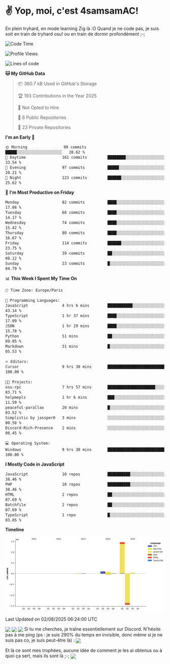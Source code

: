 # ✌ Yop, moi, c'est 4samsamAC!

En plein tryhard, en mode learning Zig là :O Quand je ne code pas, je suis soit en train de tryhard osu! ou en train de dormir profondément ;-;

<!--START_SECTION:waka-->
![Code Time](http://img.shields.io/badge/Code%20Time-845%20hrs%2053%20mins-blue)

![Profile Views](http://img.shields.io/badge/Profile%20Views-3-blue)

![Lines of code](https://img.shields.io/badge/From%20Hello%20World%20I%27ve%20Written-1.7%20million%20lines%20of%20code-blue)

**🐱 My GitHub Data** 

> 📦 360.7 kB Used in GitHub's Storage 
 > 
> 🏆 193 Contributions in the Year 2025
 > 
> 🚫 Not Opted to Hire
 > 
> 📜 6 Public Repositories 
 > 
> 🔑 23 Private Repositories 
 > 
**I'm an Early 🐤** 

```text
🌞 Morning                99 commits          █████░░░░░░░░░░░░░░░░░░░░   20.62 % 
🌆 Daytime                161 commits         ████████░░░░░░░░░░░░░░░░░   33.54 % 
🌃 Evening                97 commits          █████░░░░░░░░░░░░░░░░░░░░   20.21 % 
🌙 Night                  123 commits         ██████░░░░░░░░░░░░░░░░░░░   25.62 % 
```
📅 **I'm Most Productive on Friday** 

```text
Monday                   82 commits          ████░░░░░░░░░░░░░░░░░░░░░   17.08 % 
Tuesday                  68 commits          ████░░░░░░░░░░░░░░░░░░░░░   14.17 % 
Wednesday                74 commits          ████░░░░░░░░░░░░░░░░░░░░░   15.42 % 
Thursday                 80 commits          ████░░░░░░░░░░░░░░░░░░░░░   16.67 % 
Friday                   114 commits         ██████░░░░░░░░░░░░░░░░░░░   23.75 % 
Saturday                 39 commits          ██░░░░░░░░░░░░░░░░░░░░░░░   08.12 % 
Sunday                   23 commits          █░░░░░░░░░░░░░░░░░░░░░░░░   04.79 % 
```


📊 **This Week I Spent My Time On** 

```text
🕑︎ Time Zone: Europe/Paris

💬 Programming Languages: 
JavaScript               4 hrs 6 mins        ███████████░░░░░░░░░░░░░░   43.14 % 
TypeScript               1 hr 37 mins        ████░░░░░░░░░░░░░░░░░░░░░   17.09 % 
JSON                     1 hr 29 mins        ████░░░░░░░░░░░░░░░░░░░░░   15.78 % 
Python                   51 mins             ██░░░░░░░░░░░░░░░░░░░░░░░   09.05 % 
Markdown                 31 mins             █░░░░░░░░░░░░░░░░░░░░░░░░   05.53 % 

🔥 Editors: 
Cursor                   9 hrs 30 mins       █████████████████████████   100.00 % 

🐱‍💻 Projects: 
osu-rpc                  7 hrs 57 mins       █████████████████████░░░░   83.71 % 
helpmepls                1 hr 6 mins         ███░░░░░░░░░░░░░░░░░░░░░░   11.59 % 
peaceful-parallax        20 mins             █░░░░░░░░░░░░░░░░░░░░░░░░   03.52 % 
Simplistic by jassper0   3 mins              ░░░░░░░░░░░░░░░░░░░░░░░░░   00.58 % 
Discord-Rich-Presence    2 mins              ░░░░░░░░░░░░░░░░░░░░░░░░░   00.45 % 

💻 Operating System: 
Windows                  9 hrs 30 mins       █████████████████████████   100.00 % 
```

**I Mostly Code in JavaScript** 

```text
JavaScript               10 repos            ██████████░░░░░░░░░░░░░░░   38.46 % 
PHP                      10 repos            ██████████░░░░░░░░░░░░░░░   38.46 % 
HTML                     2 repos             ██░░░░░░░░░░░░░░░░░░░░░░░   07.69 % 
Batchfile                2 repos             ██░░░░░░░░░░░░░░░░░░░░░░░   07.69 % 
TypeScript               1 repo              █░░░░░░░░░░░░░░░░░░░░░░░░   03.85 % 
```



**Timeline**

![Lines of Code chart](https://raw.githubusercontent.com/4samsamAC/4samsamAC/main/assets/bar_graph.png)


 Last Updated on 02/08/2025 06:24:00 UTC
<!--END_SECTION:waka-->
<img align="center" src="https://wakatime.com/share/@05e9693c-ae09-4eda-80e1-420e9727a814/cd575566-5d1a-4a1b-bd1b-7821aa98ed37.svg"/>
<img align="center" src="https://github-readme-stats.vercel.app/api?username=4samsamAC&show_icons=true&theme=midnight-purple&count_private=true"/>
<img align="center" src="https://github-readme-stats.vercel.app/api/top-langs/?username=4samsamAC&layout=compact&theme=midnight-purple&count_private=true"/>
<!-- [![Ashutosh's github activity graph](https://github-readme-activity-graph.vercel.app/graph?username=4samsamAC&bg_color=2f3640&color=00a8ff&line=82ccdd&point=00a8ff&area=true&hide_border=true)](https://github.com/ashutosh00710/github-readme-activity-graph) -->
Si tu me cherches, je traîne essentiellement sur Discord. N'hésite pas à me ping (ps : je suis 290% du temps en invisible, donc même si je ne suis pas co, je suis peut-être là) : 
<a href="discord://-/users/581625633830993961"><img align="center" src="https://discord.c99.nl/widget/theme-2/581625633830993961.png"/></a>

Et là ce sont mes trophées, aucune idée de comment je les ai obtenus ou à quoi ça sert, mais ils sont là ;-;
<img align="center" src="https://github-profile-trophy.vercel.app/?username=4samsamAC&theme=onedark"/>
